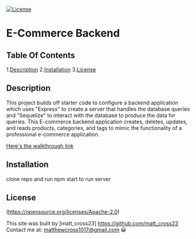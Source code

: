 [![License](https://img.shields.io/badge/License-Apache_2.0-blue.svg)](https://opensource.org/licenses/Apache-2.0)
  # **E-Commerce Backend**

  ## Table Of Contents

  1.[Description](#description)
  2.[Installation](#installation)
  3.[License](#License)



  


  ## Description
  This project builds off starter code to configure a backend application which uses "Express" to create a server that handles the database queries and "Sequelize" to interact with the database to produce the data for queries.
  This E-commerce backend application creates, deletes, updates, and reads products, categories, and tags to mimic the functionality of a professional e-commerce application.
  
  [Here's the walkthrough link](https://youtu.be/ktx0y3oLLQo)

  ## Installation
  clone repo and run npm start to run server 


  ## License
  (https://opensource.org/licenses/Apache-2.0)




  This site was built by [matt_cross23] https://github.com/matt_cross23 
  Contact me at: matthewcross1017@gmail.com
  :grinning:
  
